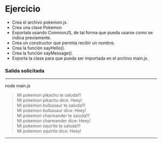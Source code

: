 # Ejercicio
- Crea el archivo pokemon.js. 
- Crea una clase Pokemon 
- Exportala usando CommonJS, de tal forma que pueda usarse como se indica previamente.
- Crea un constructor que permita recibir un nombre.
- Crea la función sayHello().
- Crea la función sayMessage().
- Exporta la clase para que pueda ser importada en el archivo main.js.

### Salida solicitada 
---
node main.js

> Mi pokemon pikachu te saluda!!!  
> Mi pokemon pikachu dice: Heey!  
> Mi pokemon bulbasaur te saluda!!!  
> Mi pokemon bulbasaur dice: Heey!  
> Mi pokemon charmander te saluda!!!  
> Mi pokemon charmander dice: Heey!  
> Mi pokemon squirtle te saluda!!!  
> Mi pokemon squirtle dice: Heey!  
---
